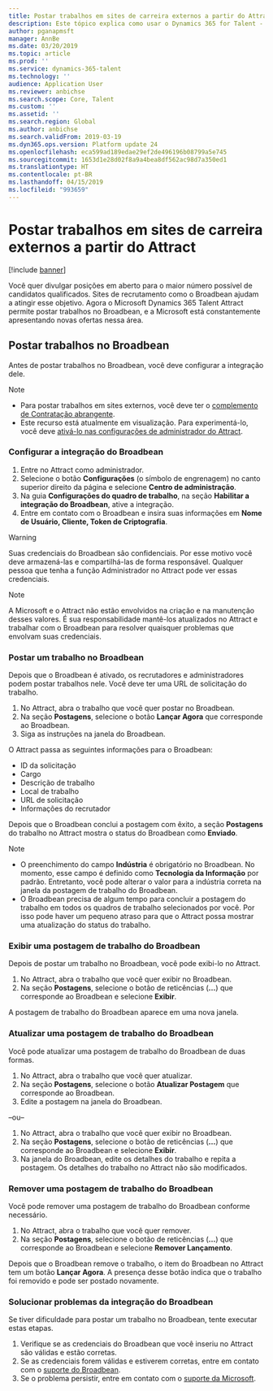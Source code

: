 ```yaml
---
title: Postar trabalhos em sites de carreira externos a partir do Attract
description: Este tópico explica como usar o Dynamics 365 for Talent - Attract para postar trabalhos em sites de recrutamento externos.
author: pganapmsft
manager: AnnBe
ms.date: 03/20/2019
ms.topic: article
ms.prod: ''
ms.service: dynamics-365-talent
ms.technology: ''
audience: Application User
ms.reviewer: anbichse
ms.search.scope: Core, Talent
ms.custom: ''
ms.assetid: ''
ms.search.region: Global
ms.author: anbichse
ms.search.validFrom: 2019-03-19
ms.dyn365.ops.version: Platform update 24
ms.openlocfilehash: eca599ad189edae29ef2de496196b08799a5e745
ms.sourcegitcommit: 1653d1e28d02f8a9a4bea8df562ac98d7a350ed1
ms.translationtype: HT
ms.contentlocale: pt-BR
ms.lasthandoff: 04/15/2019
ms.locfileid: "993659"
---
```

# <a name="post-jobs-to-external-career-sites-from-attract"></a>Postar trabalhos em sites de carreira externos a partir do Attract

[!include [banner](../includes/banner.md)]

Você quer divulgar posições em aberto para o maior número possível de candidatos qualificados. Sites de recrutamento como o Broadbean ajudam a atingir esse objetivo. Agora o Microsoft Dynamics 365 Talent Attract permite postar trabalhos no Broadbean, e a Microsoft está constantemente apresentando novas ofertas nessa área.

## <a name="post-jobs-to-broadbean"></a>Postar trabalhos no Broadbean

Antes de postar trabalhos no Broadbean, você deve configurar a integração dele.

> [!NOTE]
> - Para postar trabalhos em sites externos, você deve ter o [complemento de Contratação abrangente](https://docs.microsoft.com/dynamics365/unified-operations/talent/attract-comprehensive-hiring).
> - Este recurso está atualmente em visualização. Para experimentá-lo, você deve [ativá-lo nas configurações de administrador do Attract](https://docs.microsoft.com/dynamics365/unified-operations/talent/access-preview-feature).

### <a name="configure-broadbean-integration"></a>Configurar a integração do Broadbean

1. Entre no Attract como administrador.
2. Selecione o botão **Configurações** (o símbolo de engrenagem) no canto superior direito da página e selecione **Centro de administração**.
3. Na guia **Configurações do quadro de trabalho**, na seção **Habilitar a integração do Broadbean**, ative a integração.
4. Entre em contato com o Broadbean e insira suas informações em **Nome de Usuário, Cliente, Token de Criptografia**.

> [!WARNING]
> Suas credenciais do Broadbean são confidenciais. Por esse motivo você deve armazená-las e compartilhá-las de forma responsável. Qualquer pessoa que tenha a função Administrador no Attract pode ver essas credenciais.

> [!NOTE]
> A Microsoft e o Attract não estão envolvidos na criação e na manutenção desses valores. É sua responsabilidade mantê-los atualizados no Attract e trabalhar com o Broadbean para resolver quaisquer problemas que envolvam suas credenciais.

### <a name="post-a-job-to-broadbean"></a>Postar um trabalho no Broadbean

Depois que o Broadbean é ativado, os recrutadores e administradores podem postar trabalhos nele. Você deve ter uma URL de solicitação do trabalho.

1. No Attract, abra o trabalho que você quer postar no Broadbean.
2. Na seção **Postagens**, selecione o botão **Lançar Agora** que corresponde ao Broadbean.
3. Siga as instruções na janela do Broadbean.

O Attract passa as seguintes informações para o Broadbean:

- ID da solicitação
- Cargo
- Descrição de trabalho
- Local de trabalho
- URL de solicitação
- Informações do recrutador

Depois que o Broadbean conclui a postagem com êxito, a seção **Postagens** do trabalho no Attract mostra o status do Broadbean como **Enviado**.

> [!NOTE]
> - O preenchimento do campo **Indústria** é obrigatório no Broadbean. No momento, esse campo é definido como **Tecnologia da Informação** por padrão. Entretanto, você pode alterar o valor para a indústria correta na janela da postagem de trabalho do Broadbean.
> - O Broadbean precisa de algum tempo para concluir a postagem do trabalho em todos os quadros de trabalho selecionados por você. Por isso pode haver um pequeno atraso para que o Attract possa mostrar uma atualização do status do trabalho.

### <a name="view-a-broadbean-job-posting"></a>Exibir uma postagem de trabalho do Broadbean

Depois de postar um trabalho no Broadbean, você pode exibi-lo no Attract.

1. No Attract, abra o trabalho que você quer exibir no Broadbean.
2. Na seção **Postagens**, selecione o botão de reticências (**…**) que corresponde ao Broadbean e selecione **Exibir**.

A postagem de trabalho do Broadbean aparece em uma nova janela.

### <a name="update-a-broadbean-job-posting"></a>Atualizar uma postagem de trabalho do Broadbean

Você pode atualizar uma postagem de trabalho do Broadbean de duas formas.

1. No Attract, abra o trabalho que você quer atualizar.
2. Na seção **Postagens**, selecione o botão **Atualizar Postagem** que corresponde ao Broadbean.
3. Edite a postagem na janela do Broadbean.

–ou–

1. No Attract, abra o trabalho que você quer exibir no Broadbean.
2. Na seção **Postagens**, selecione o botão de reticências (**…**) que corresponde ao Broadbean e selecione **Exibir**.
3. Na janela do Broadbean, edite os detalhes do trabalho e repita a postagem. Os detalhes do trabalho no Attract não são modificados.

### <a name="remove-a-broadbean-job-posting"></a>Remover uma postagem de trabalho do Broadbean

Você pode remover uma postagem de trabalho do Broadbean conforme necessário.

1. No Attract, abra o trabalho que você quer remover.
2. Na seção **Postagens**, selecione o botão de reticências (**…**) que corresponde ao Broadbean e selecione **Remover Lançamento**.

Depois que o Broadbean remove o trabalho, o item do Broadbean no Attract tem um botão **Lançar Agora**. A presença desse botão indica que o trabalho foi removido e pode ser postado novamente.

### <a name="troubleshoot-the-broadbean-integration"></a>Solucionar problemas da integração do Broadbean

Se tiver dificuldade para postar um trabalho no Broadbean, tente executar estas etapas.

1. Verifique se as credenciais do Broadbean que você inseriu no Attract são válidas e estão corretas.
2. Se as credenciais forem válidas e estiverem corretas, entre em contato com o [suporte do Broadbean](https://www.broadbean.com/resources/support/).
3. Se o problema persistir, entre em contato com o [suporte da Microsoft](./talent-support.md).
